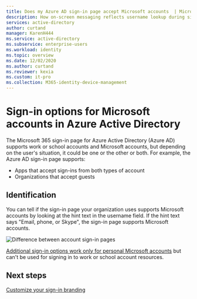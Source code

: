 ```yaml
---
title: Does my Azure AD sign-in page accept Microsoft accounts  | Microsoft Docs
description: How on-screen messaging reflects username lookup during sign-in 
services: active-directory
author: curtand
manager: KarenH444
ms.service: active-directory
ms.subservice: enterprise-users
ms.workload: identity
ms.topic: overview
ms.date: 12/02/2020
ms.author: curtand
ms.reviewer: kexia
ms.custom: it-pro
ms.collection: M365-identity-device-management
---
```


# Sign-in options for Microsoft accounts in Azure Active Directory

The Microsoft 365 sign-in page for Azure Active Directory (Azure AD) supports work or school accounts and Microsoft accounts, but depending on the user's situation, it could be one or the other or both. For example, the Azure AD sign-in page supports:

* Apps that accept sign-ins from both types of account
* Organizations that accept guests

## Identification
You can tell if the sign-in page your organization uses supports Microsoft accounts by looking at the hint text in the username field. If the hint text says "Email, phone, or Skype", the sign-in page supports Microsoft accounts.

![Difference between account sign-in pages](./media/signin-account-support/ui-prompt.png)

[Additional sign-in options work only for personal Microsoft accounts](https://azure.microsoft.com/updates/microsoft-account-signin-options/ ) but can't be used for signing in to work or school account resources.

## Next steps

[Customize your sign-in branding](../fundamentals/add-custom-domain.md)